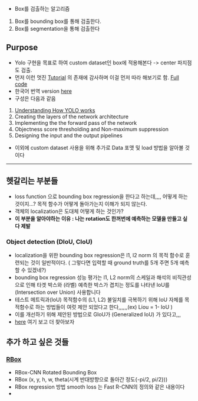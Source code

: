 - Box를 검출하는 알고리즘 
1. Box를 bounding box를 통해 검출한다.
2. Box를 segmentation을 통해 검출한다


## Purpose
- Yolo 구현을 목표로 하여 custom dataset인 box에 적용해본다 -> center 파지점도 검출.
- 먼저 이런 멋진 [Tutorial](https://blog.paperspace.com/how-to-implement-a-yolo-object-detector-in-pytorch/) 의 존재에 감사하며 이걸 먼저 따라 해보기로 함. [Full code](https://github.com/ayooshkathuria/YOLO_v3_tutorial_from_scratch)
- 한국어 번역 version [here](https://deep-learning-study.tistory.com/411)
- 구성은 다음과 같음 
1. [Understanding How YOLO works](https://github.com/ChaeChae0505/Pytorch/blob/main/Miniproject/220120/1.UnderstandYOLO.md)
2. Creating the layers of the network architecture
3. Implementing the the forward pass of the network
4. Objectness score thresholding and Non-maximum suppression
5. Designing the input and the output pipelines
- 이외에 custom dataset 사용을 위해 추가로 Data 포맷 및 load 방법을 알아볼 것이다

---
## 헷갈리는 부분들 
- loss function 으로 bounding box regression을 한다고 하는데,,,, 어떻게 하는 것이지...? 목적 함수가 어떻게 돌아가는지 이해가 되지 않는다.
- 객체의 localization은 도대체 어떻게 하는 것인가?
- **이 부분을 알아야하는 이유 : 나는 rotation도 한꺼번에 예측하는 모델을 만들고 싶다 제발**

### Object detection (DIoU, CIoU)
- localization을 위한 bounding box regression은 l1, l2 norm 의 목적 함수로 훈련되는 것이 일반적이다. ( 그렇다면 입력할 때 ground truth를 5개 주면 5개 예측할 수 있겠네?) 
- bounding box regression 성능 평가는 l1, L2 norm의 스케일과 해석의 비직관성으로 인해 타겟 박스와 (라벨) 예측한 박스가 겹치는 정도를 나타낸 IoU를 (Intersection over Union) 사용합니다 
- 테스트 메트릭과(IoU) 목적함수의 (L1, L2) 불일치를 극복하기 위해 IoU 자체를 목적함수로 하는 방법들이 여럿 제안 되었다고 한다,,,,,,(ex) Liou = 1- IoU )
- 이를 개선하기 위해 제안된 방법으로 GIoU가 (Generalized IoU) 가 있다고,,,
- [here](https://hongl.tistory.com/215) 여기 보고 더 찾아보자



## 추가 하고 싶은 것들
### [RBox](https://dl.acm.org/doi/pdf/10.1145/3274895.3274915)
- RBox-CNN Rotated Bounding Box
- RBox (x, y, h, w, theta(시계 반대방향으로 돌아간 정도{-pi/2, pi/2})) 
- RBox regression 방법 smooth loss 는 Fast R-CNN의 정의와 같은 내용이다
- 
